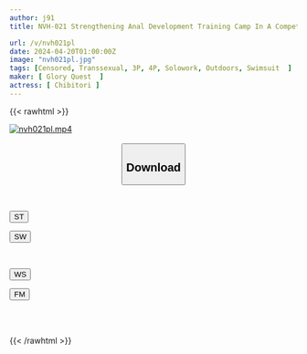 ```yaml
---
author: j91
title: NVH-021 Strengthening Anal Development Training Camp In A Competitive Swimsuit! Transsexual Reverse Anal Sex! Chibitori

url: /v/nvh021pl
date: 2024-04-20T01:00:00Z
image: "nvh021pl.jpg"
tags: [Censored, Transsexual, 3P, 4P, Solowork, Outdoors, Swimsuit	]
maker: [ Glory Quest  ]
actress: [ Chibitori ]
---
```



{{< rawhtml >}}

<div class="video" data-videoid="2PeZlgGJAMcjMv">
    <a href="javascript:;">
        <img src="/v/nvh021pl/nvh021pl.jpg" width="WIDTH" height="HEIGHT" alt="nvh021pl.mp4" loading="lazy">
    </a>
</div>

<script type="text/javascript" src="https://j91.asia/asset/on-demand-st.js"></script>

<br>
  <link rel="stylesheet" href="https://j91.asia/asset/bs5.css">
  
  <center>
  <button class="btn btn-primary" type="button" data-bs-toggle="collapse" data-bs-target=".multi-collapse" aria-expanded="false" aria-controls="multiCollapseExample1 multiCollapseExample2"><h2>Download</h2></button></center>
</p>
<div class="row">
  <div class="col">
    <div class="collapse multi-collapse" id="multiCollapseExample1">
      <div class="card card-body">
	      	      <br>
<div class="buttons">  
<p><a href="https://streamtape.to/v/2PeZlgGJAMcjMv" target="_blank"><button class="btn-hover color-3"><i class="fa fa-download"></i> ST</button></a></p>
<p><a href="https://asnwish.com/jvy6zq5ob2y9" target="_blank"><button class="btn-hover color-2"><i class="fa fa-download"></i> SW</button></a></p></div>
    </div>
  </div>
</div>
  <div class="col">
    <div class="collapse multi-collapse" id="multiCollapseExample2">
      <div class="card card-body">
	      <br>
<div class="buttons">
<p><a href="https://wolfstream.tv/y55cap84hzlt"><button class="btn-hover color-9"><i class="fa fa-download"></i> WS</button></a></p>
<p><a href="https://filemoon.sx/d/k7p5fwd9e9su"><button class="btn-hover color-8"><i class="fa fa-download"></i> FM</button></a></p></div>
<br><br>
      </div>
    </div>
  </div>
</div>

{{< /rawhtml >}}